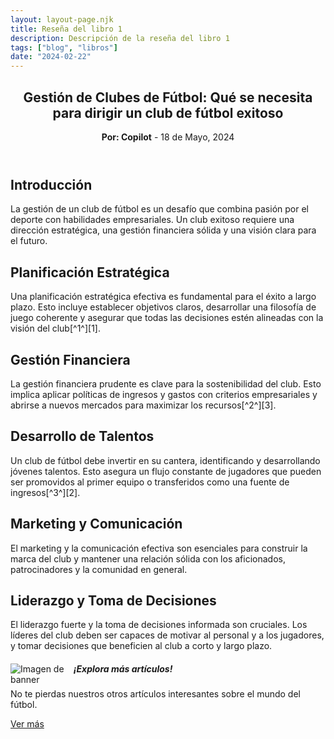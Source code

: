 ```yaml
---
layout: layout-page.njk
title: Reseña del libro 1
description: Descripción de la reseña del libro 1
tags: ["blog", "libros"]
date: "2024-02-22"
---
```

<article>
  <header>
    <h1>Gestión de Clubes de Fútbol: Qué se necesita para dirigir un club de fútbol exitoso</h1>
    <p><strong>Por: Copilot</strong> - <time datetime="2024-05-18">18 de Mayo, 2024</time></p>
  </header>
  <section>
    <h2>Introducción</h2>
    <p>La gestión de un club de fútbol es un desafío que combina pasión por el deporte con habilidades empresariales. Un club exitoso requiere una dirección estratégica, una gestión financiera sólida y una visión clara para el futuro.</p>
  </section>
  <section>
    <h2>Planificación Estratégica</h2>
    <p>Una planificación estratégica efectiva es fundamental para el éxito a largo plazo. Esto incluye establecer objetivos claros, desarrollar una filosofía de juego coherente y asegurar que todas las decisiones estén alineadas con la visión del club[^1^][1].</p>
  </section>
  <section>
    <h2>Gestión Financiera</h2>
    <p>La gestión financiera prudente es clave para la sostenibilidad del club. Esto implica aplicar políticas de ingresos y gastos con criterios empresariales y abrirse a nuevos mercados para maximizar los recursos[^2^][3].</p>
  </section>
  <section>
    <h2>Desarrollo de Talentos</h2>
    <p>Un club de fútbol debe invertir en su cantera, identificando y desarrollando jóvenes talentos. Esto asegura un flujo constante de jugadores que pueden ser promovidos al primer equipo o transferidos como una fuente de ingresos[^3^][2].</p>
  </section>
  <section>
    <h2>Marketing y Comunicación</h2>
    <p>El marketing y la comunicación efectiva son esenciales para construir la marca del club y mantener una relación sólida con los aficionados, patrocinadores y la comunidad en general.</p>
  </section>
  <section>
    <h2>Liderazgo y Toma de Decisiones</h2>
    <p>El liderazgo fuerte y la toma de decisiones informada son cruciales. Los líderes del club deben ser capaces de motivar al personal y a los jugadores, y tomar decisiones que beneficien al club a corto y largo plazo.</p>
  </section>
</article>

<!-- Banner -->
<div class="list-group-item list-group-item-action text-center">
    <div class="d-flex align-items-center justify-content-center">
        <img src="https://th.bing.com/th/id/R.2d75f2a9352a4fb78cb9aa29e8aeb3e7?rik=UOr8FscRVB40DA&pid=ImgRaw&r=0" alt="Imagen de banner" class="mr-3" style="max-width: 20%; height: auto; float: left;">
        <div>
            <h5 class="mb-1">¡Explora más artículos!</h5>
            <p class="mb-1">No te pierdas nuestros otros artículos interesantes sobre el mundo del fútbol.</p>
            <a href="/blog" class="btn btn-primary">Ver más</a>
        </div>
    </div>
</div>
